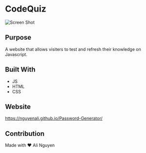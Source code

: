 # CodeQuiz

![Screen Shot](https://user-images.githubusercontent.com/67357469/90328354-9cd7fd80-df50-11ea-8324-343eef4dce9e.jpg)



## Purpose
A website that allows visiters to test and refresh their knowledge on Javascript.
## Built With
* JS
* HTML
* CSS

## Website
https://nguyenali.github.io/Password-Generator/


## Contribution
Made with ❤️ Ali Nguyen

